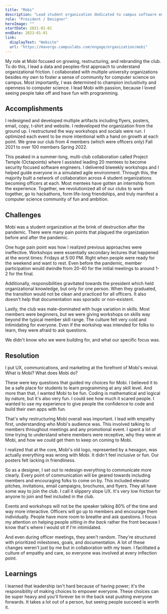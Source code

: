 ```yaml
---
title: "Mobi"
description: "Lead student organization dedicated to campus software engineering mentorship, empowerment, and fun."
role: "President / Designer"
heroImage: ""
startDate: 2021-01-01
endDate: 2023-01-01
link:
  displayText: "Website"
  url: "https://mavorgs.campuslabs.com/engage/organization/mobi"
---
```


My role at Mobi focused on growing, restructuring, and rebranding the club. To do this, I lead a data and peoples-first approach to understand organizational friction. I collaborated with multiple university organizations besides my own to foster a sense of community for computer science on campus. Most importantly, I was determined to champion inclusitivity and openness to computer science. I lead Mobi with passion, because I loved seeing people take off and have fun with programming.

## Accomplishments

I redesigned and developed multiple artifacts including flyers, posters, email, copy, t-shirt and website. I redeveloped the organization from the ground up. I restructured the way workshops and socials were run. I optimized each event to be more intentional with a hand on growth at each point. We grew our club from 4 members (which were officers only) Fall 2021 to over 100 members Spring 2022.

This peaked in a summer-long, multi-club collaboration called Project Temple (Octapoints) where I assisted leading 20 mentees to become security focused software engineers. I delivered biweekly workshops and I helped guide everyone in a simulated agile environment. Through this, the majority built a network of collaboration across 4 student organizations becoming officers at each. Most mentees have gotten an internship from the experience. Together, we revolutionized all of our clubs to work together, go to hackathons, form life-long friendships, and truly manifest a computer science community of fun and ambition.

## Challenges

Mobi was a student organization at the brink of destruction after the pandemic. There were many pain points that plagued the organization before and after the pandemic.

One huge pain point was how I realized previous approaches were ineffective. Workshops were essentially secondary lectures that happened at the worst times: Fridays at 5:00 PM. Right when people were ready for the weekend and want to rest. Even before the pandemic, member participation would dwindle from 20-40 for the initial meetings to around 1-2 for the final.

Additionally, responsibilities gravitated towards the president which held organizational knowledge, but only for one person. When they graduated, the transition would not be clean and practiced for all officers. It also doesn't help that documentation was sporadic or non-existent.

Lastly, the club was male-dominated with huge variation in skills. Most members were beginners, but we were giving workshops on skills way beyond the typical member skill range. The culture felt very cold and intimidating for everyone. Even if the workshop was intended for folks to learn, they were afraid to ask questions.

We didn't know who we were building for, and what our specific focus was.

## Resolution

I put UX, communications, and marketing at the forefront of Mobi's revival. What is Mobi? What does Mobi do?

These were key questions that guided my choices for Mobi. I believed it to be a safe place for students to learn programming at any skill level. And more than that, I wanted Mobi to be fun. Coding is mathematical and logical by nature, but it's also very fun. I could see how much it scared people. I wanted to use my experience to give people the confidence to code and build their own apps with fun.

That's why restructuring Mobi overall was important. I lead with empathy first, understanding who Mobi's audience was. This involved talking to members throughout meetings and any promotional event. I spent a lot of time trying to understand where members were receptive, why they were at Mobi, and how we could get them to keep on coming to Mobi.

I realized that at the core, Mobi's old logo, represented by a hexagon, was actually everything was wrong with Mobi. It didn't feel inclusive or fun. Our posters felt lacking in friendliness.

So as a designer, I set out to redesign everything to communicate more clearly. Every point of communication will be geared towards including members and encouraging folks to come on by. This included elevator pitches, invitations, email campaigns, brochures, and flyers. They all have some way to join the club. I call it slippery slope UX. It's very low friction for anyone to join and feel included in the club.

Events and workshops will not be the speaker talking 80% of the time and way more interactive. Officers will go up to members and encourage them individually. People have more room to breathe and ask questions. I focus my attention on helping people _sitting in the back_ rather the front because I know that's where I would sit if I'm intimidated.

And even during officer meetings, they aren't random. They're structured with prioritized milestones, goals, and documentation. A lot of these changes weren't just by me but in collaboration with my team. I facilitated a culture of empathy and care, so everyone was involved at every inflection point.

## Learnings

I learned that leadership isn't hard because of having power; it's the responsibility of making choices to empower everyone. These choices can be super heavy and you'll forever be in the back seat pushing everyone forwards. It takes a lot out of a person, but seeing people succeed is worth it.
